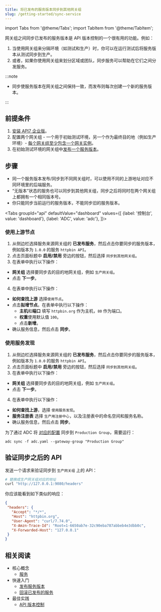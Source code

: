 ```yaml
---
title: 将已发布的服务版本同步到其他网关组
slug: /getting-started/sync-service
---
```


import Tabs from '@theme/Tabs';
import TabItem from '@theme/TabItem';

网关组之间同步已发布的服务版本是 API 版本控制的一个很有用的功能。例如：

1. 当使用网关组来分隔环境（如测试和生产）时，你可以在运行测试后将服务版本从测试同步到生产。
2. 或者，如果你使用网关组来划分区域或团队，同步服务可以帮助在它们之间分发服务。

:::note

* 同步使服务版本在网关组之间保持一致，而发布则每次创建一个新的服务版本。

:::

## 前提条件

1. [安装 API7 企业版](./install-api7-ee.md)。
2. 配置两个网关组 - 一个用于初始测试环境，另一个作为最终目的地（例如生产环境）- [每个网关组至少包含一个网关实例](./add-gateway-instance.md)。
3. 在初始测试环境的网关组中[发布一个服务版本](./publish-service.md)。

## 步骤

* 同一个服务版本发布/同步到不同网关组时，可以使用不同的上游地址对应不同环境里的后端服务。
* “无版本”状态的服务也可以同步到其他网关组，同步之后将同时在两个网关组上都拥有一个相同版本号。
* 你只能同步当前运行的服务版本，不能同步旧的服务版本。

<Tabs
groupId="api"
defaultValue="dashboard"
values={[
{label: '控制台', value: 'dashboard'},
{label: 'ADC', value: 'adc'},
]}>
<TabItem value="dashboard">

### 使用上游节点

1. 从侧边栏选择服务来源网关组的 **已发布服务**，然后点击你要同步的服务版本，例如版本为 `1.0.0` 的服务 `httpbin API`。
2. 点击页面标题中 **启用/禁用** 旁边的按钮，然后选择 `同步到其他网关组`。
3. 在表单中执行以下操作：

* **网关组** 选择要同步去的目的地网关组，例如 `生产网关组`。
* 点击 **下一步**。

4. 在表单中执行以下操作：

* **如何查找上游** 选择`使用节点`。
* 点击**拟增节点**。在表单中执行以下操作：
   * **主机**和**端口** 填写 `httpbin.org` 作为主机，`80` 作为端口。
   * **权重**使用默认值 `100`。
   * 点击**新增**。
* 确认服务信息，然后点击 **同步**。

### 使用服务发现

1. 从侧边栏选择服务来源网关组的 **已发布服务**，然后点击你要同步的服务版本，例如版本为 `1.0.0` 的服务 `httpbin API`。
2. 点击页面标题中 **启用/禁用** 旁边的按钮，然后选择 `同步到其他网关组`。
3. 在表单中执行以下操作：

 * **网关组** 选择要同步去的目的地网关组，例如 `生产网关组`。
 * 点击 **下一步**。

4. 在表单中执行以下操作：

* **如何查找上游**，选择 `使用服务发现`。
* **服务注册表** 选择 `生产用注册中心`，以及注册表中的命名空间和服务名称。
* 确认服务信息，然后点击 **同步**。

</TabItem>

<TabItem value="adc">

为了通过 ADC 将 [对应的配置](./publish-service.md#use-adc-to-publish-the-api) 同步到 `Production Group`，需要运行：  

```shell
adc sync -f adc.yaml --gateway-group "Production Group"
```

</TabItem>
</Tabs>

## 验证同步之后的 API

发送一个请求来验证同步到 `生产网关组` 上的 API：

```bash
# 替换成生产网关组对应的地址
curl "http://127.0.0.1:9080/headers"
```

你应该能看到如下类似的响应：

```json
{
 "headers": {
   "Accept": "*/*",
   "Host": "httpbin.org",
   "User-Agent": "curl/7.74.0",
   "X-Amzn-Trace-Id": "Root=1-6650ab7e-32c90eba787abbeb4e3dbb0c",
   "X-Forwarded-Host": "127.0.0.1"
 }
}
```

## 相关阅读

* 核心概念
  * [服务](../key-concepts/services.md)
* 快速入门
  * [发布服务版本](publish-service.md)
  * [回滚已发布的服务](rollback-service.md)
* 最佳实践
  * [API 版本控制](../best-practices/api-version-control.md)
